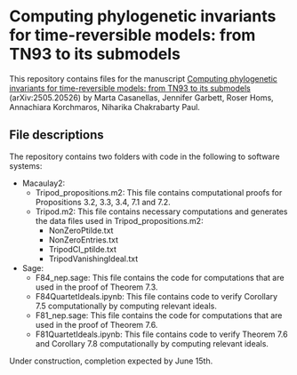# Computing phylogenetic invariants for time-reversible models: from TN93 to its submodels
This repository contains files for the manuscript [Computing phylogenetic invariants for time-reversible models: from TN93 to its submodels](https://arxiv.org/abs/2505.20526) (arXiv:2505.20526) by Marta Casanellas, Jennifer Garbett, Roser Homs, Annachiara Korchmaros, Niharika Chakrabarty Paul.

## File descriptions

The repository contains two folders with code in the following to software systems:

* Macaulay2:
  * Tripod_propositions.m2: This file contains computational proofs for Propositions 3.2, 3.3, 3.4, 7.1 and 7.2.
  * Tripod.m2: This file contains necessary computations and generates the data files used in Tripod_propositions.m2:
     * NonZeroPtilde.txt
     * NonZeroEntries.txt
     * TripodCI_ptilde.txt
     * TripodVanishingIdeal.txt
* Sage:
  * F84_nep.sage: This file contains the code for computations that are used in the proof of Theorem 7.3.
  * F84QuartetIdeals.ipynb: This file contains code to verify Corollary 7.5 computationally by computing relevant ideals.  
  * F81_nep.sage: This file contains the code for computations that are used in the proof of Theorem 7.6.
  * F81QuartetIdeals.ipynb: This file contains code to verify Theorem 7.6 and Corollary 7.8 computationally by computing relevant ideals. 
  
Under construction, completion expected by June 15th.
